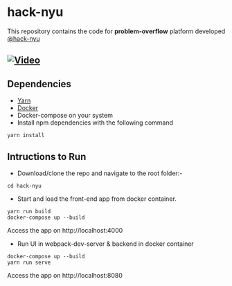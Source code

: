 # hack-nyu
This repository contains the code for <b>problem-overflow</b> platform developed [@hack-nyu](https://hacknyu.org/)

## [![Video](https://img.youtube.com/vi/b34PgqB8Juo/0.jpg)](https://www.youtube.com/watch?v=b34PgqB8Juo)


## Dependencies
- [Yarn](https://yarnpkg.com/lang/en/docs/install)
- [Docker](https://docs.docker.com/)
- Docker-compose on your system
- Install npm dependencies with the following command
```
yarn install
```

## Intructions to Run
- Download/clone the repo and navigate to the root folder:-

```
cd hack-nyu
```
- Start and load the front-end app from docker container. 
```
yarn run build
docker-compose up --build
```
Access the app on http://localhost:4000

- Run UI in webpack-dev-server & backend in docker container
```
docker-compose up --build
yarn run serve
```
Access the app on http://localhost:8080



